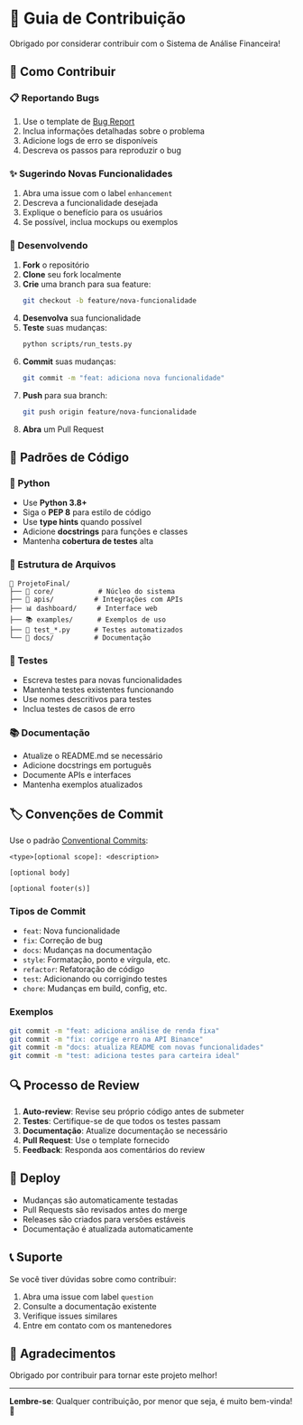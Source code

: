 # 🤝 Guia de Contribuição

Obrigado por considerar contribuir com o Sistema de Análise Financeira! 

## 🎯 Como Contribuir

### 📋 Reportando Bugs

1. Use o template de [Bug Report](.github/ISSUE_TEMPLATE.md)
2. Inclua informações detalhadas sobre o problema
3. Adicione logs de erro se disponíveis
4. Descreva os passos para reproduzir o bug

### ✨ Sugerindo Novas Funcionalidades

1. Abra uma issue com o label `enhancement`
2. Descreva a funcionalidade desejada
3. Explique o benefício para os usuários
4. Se possível, inclua mockups ou exemplos

### 🔧 Desenvolvendo

1. **Fork** o repositório
2. **Clone** seu fork localmente
3. **Crie** uma branch para sua feature:
   ```bash
   git checkout -b feature/nova-funcionalidade
   ```
4. **Desenvolva** sua funcionalidade
5. **Teste** suas mudanças:
   ```bash
   python scripts/run_tests.py
   ```
6. **Commit** suas mudanças:
   ```bash
   git commit -m "feat: adiciona nova funcionalidade"
   ```
7. **Push** para sua branch:
   ```bash
   git push origin feature/nova-funcionalidade
   ```
8. **Abra** um Pull Request

## 📝 Padrões de Código

### 🐍 Python

- Use **Python 3.8+**
- Siga o **PEP 8** para estilo de código
- Use **type hints** quando possível
- Adicione **docstrings** para funções e classes
- Mantenha **cobertura de testes** alta

### 📁 Estrutura de Arquivos

```
📁 ProjetoFinal/
├── 🧠 core/           # Núcleo do sistema
├── 🔌 apis/          # Integrações com APIs
├── 📊 dashboard/     # Interface web
├── 📚 examples/      # Exemplos de uso
├── 🧪 test_*.py      # Testes automatizados
└── 📄 docs/          # Documentação
```

### 🧪 Testes

- Escreva testes para novas funcionalidades
- Mantenha testes existentes funcionando
- Use nomes descritivos para testes
- Inclua testes de casos de erro

### 📚 Documentação

- Atualize o README.md se necessário
- Adicione docstrings em português
- Documente APIs e interfaces
- Mantenha exemplos atualizados

## 🏷️ Convenções de Commit

Use o padrão [Conventional Commits](https://www.conventionalcommits.org/):

```
<type>[optional scope]: <description>

[optional body]

[optional footer(s)]
```

### Tipos de Commit

- `feat`: Nova funcionalidade
- `fix`: Correção de bug
- `docs`: Mudanças na documentação
- `style`: Formatação, ponto e vírgula, etc.
- `refactor`: Refatoração de código
- `test`: Adicionando ou corrigindo testes
- `chore`: Mudanças em build, config, etc.

### Exemplos

```bash
git commit -m "feat: adiciona análise de renda fixa"
git commit -m "fix: corrige erro na API Binance"
git commit -m "docs: atualiza README com novas funcionalidades"
git commit -m "test: adiciona testes para carteira ideal"
```

## 🔍 Processo de Review

1. **Auto-review**: Revise seu próprio código antes de submeter
2. **Testes**: Certifique-se de que todos os testes passam
3. **Documentação**: Atualize documentação se necessário
4. **Pull Request**: Use o template fornecido
5. **Feedback**: Responda aos comentários do review

## 🚀 Deploy

- Mudanças são automaticamente testadas
- Pull Requests são revisados antes do merge
- Releases são criados para versões estáveis
- Documentação é atualizada automaticamente

## 📞 Suporte

Se você tiver dúvidas sobre como contribuir:

1. Abra uma issue com label `question`
2. Consulte a documentação existente
3. Verifique issues similares
4. Entre em contato com os mantenedores

## 🙏 Agradecimentos

Obrigado por contribuir para tornar este projeto melhor! 

---

**Lembre-se**: Qualquer contribuição, por menor que seja, é muito bem-vinda! 🎉 